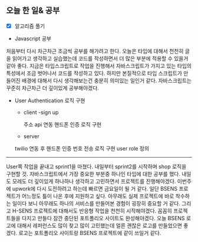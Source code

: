 ## 오늘 한 일& 공부
* [X] 알고리즘 풀기

- Javascript 공부

처음부터 다시 차근차근 조금씩 공부를 해가려고 한다. 
오늘은 타입에 대해서 천천히 글을 읽어가고 생각하고 실습했는데 코드를 작성하면서 더 많은 부분에 적용할 수 있을거 같아 좋다.
지금은 타입스크립트로 작업을 진행해서 자바스크립트가 가지고 있는 타입의 특성에서 조금 벗어나서 코드를 작성하고 있다.
하지만 본질적으로 타입 스크립트가 만들어진 배경에 대해서 다시 생각해보는건 충분히 의미있는 일인거 같다.
자바스크립트는 꾸준히 차근차근 더 깊이있게 공부해야겠다.


- User Authentication 로직 구현
  - client
    -sign up
    
    주소 api 연동
    핸드폰 인증 로직 구현
    
  - server
  
  twilio 연동 후 핸드폰 인증 번호 전송 로직 구현
  user role 정의
    
    
    
-------

User쪽 작업을 끝내고 sprint1을 마쳤다.
내일부터 sprint2를 시작하며 shop 로직을 구현할 것.
자바스크립트에서 가장 중요한 부분중 하나인 타입에 대한 공부를 했다. 
내일도 모레도 더 깊이있게 하나하나 생각하고 고민하면서 프로젝트를 진행해야겠다.
이번주에 upwork에 다시 도전하려고 하는데 빠르면 금요일이 될 거 같다.
일단 BSENS 프로젝트가 어느정도 틀이 나온 후에 지원하고 싶다.
아무래도 실제 프로젝트에 바로 착수하는 일이다 보니 아무래도 하나의 서비스를 만들어본 경험이 굉장히 중요할 거 같다.
그리고 H-SENS 프로젝트에 대해서도 반응형 작업을 천천히 시작해야겠다.
꼼꼼히 프로젝트들을 다지고 만들다 잠깐 중단된 포트폴리오 사이트도 완성해야겠다.
오늘 BSENS 로고에 대해서 레퍼런스도 많이 찾고 많이 고민했는데 얼른 괜찮은 로고를 만들었으면 좋겠다.
로고는 포트폴리오 사이트랑 BSENS 프로젝트에 같이 쓰일거 같다.
